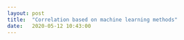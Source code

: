 ```yaml
---
layout: post
title:  "Correlation based on machine learning methods"
date:   2020-05-12 10:43:00
---
```


